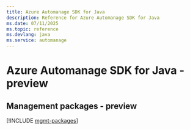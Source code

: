 ```yaml
---
title: Azure Automanage SDK for Java
description: Reference for Azure Automanage SDK for Java
ms.date: 07/11/2025
ms.topic: reference
ms.devlang: java
ms.service: automanage
---
```

# Azure Automanage SDK for Java - preview

## Management packages - preview
[!INCLUDE [mgmt-packages](automanage-mgmt-index.md)]